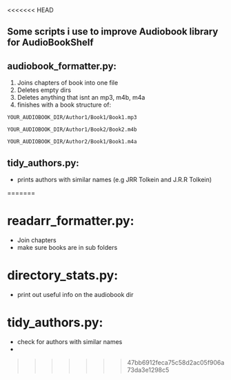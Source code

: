 <<<<<<< HEAD
## Some scripts i use to improve Audiobook library for AudioBookShelf

## audiobook_formatter.py:
1) Joins chapters of book into one file
2) Deletes empty dirs
3) Deletes anything that isnt an mp3, m4b, m4a
4) finishes with a book structure of:
```
YOUR_AUDIOBOOK_DIR/Author1/Book1/Book1.mp3

YOUR_AUDIOBOOK_DIR/Author1/Book2/Book2.m4b

YOUR_AUDIOBOOK_DIR/Author2/Book1/Book1.m4a
```


## tidy_authors.py:
- prints authors with similar names (e.g JRR Tolkein and J.R.R Tolkein)

=======
# readarr_formatter.py:
- Join chapters
- make sure books are in sub folders

# directory_stats.py:
- print out useful info on the audiobook dir

# tidy_authors.py:
- check for authors with similar names
- 
>>>>>>> 47bb6912feca75c58d2ac05f906a73da3e1298c5
